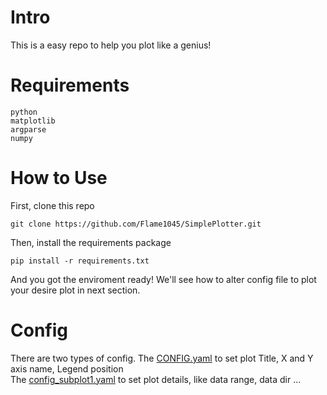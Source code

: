 # Intro
This is a easy repo to help you plot like a genius!

# Requirements
```
python
matplotlib
argparse
numpy
``` 

# How to Use
  First, clone this repo
  ```
  git clone https://github.com/Flame1045/SimplePlotter.git
  ```
  
  Then, install the requirements package
  ```
  pip install -r requirements.txt
  ```
  
  And you got the enviroment ready! 
  We'll see how to alter config file to plot your desire plot in next section.
  
# Config
  There are two types of config. 
  The [CONFIG.yaml](https://github.com/Flame1045/SimplePlotter/blob/main/CONFIG.yaml) to set plot Title, X and Y axis name, Legend position  
  The [config_subplot1.yaml](https://github.com/Flame1045/SimplePlotter/blob/main/test1/config_subplot1.yaml) to set plot details, like data range, data dir ...  
  
  
  

